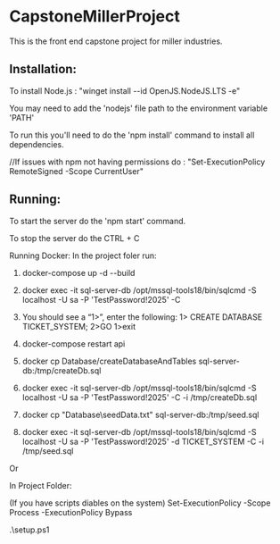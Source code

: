 # CapstoneMillerProject
This is the front end capstone project for miller industries.

Installation:
-----------------------------------------------------------------
To install Node.js : "winget install --id OpenJS.NodeJS.LTS -e"

You may need to add the 'nodejs' file path to the environment variable 'PATH'

To run this you'll need to do the 'npm install' command to install all dependencies.


//If issues with npm not having permissions do : "Set-ExecutionPolicy RemoteSigned -Scope CurrentUser"


Running:
-----------------------------------------------------------------
To start the server do the 'npm start' command.

To stop the server do the CTRL + C


Running Docker:
In the project foler run:

1. docker-compose up -d --build

2. docker exec -it sql-server-db /opt/mssql-tools18/bin/sqlcmd -S localhost -U sa -P 'TestPassword!2025' -C

3.  You should see a “1>”, enter the following:
    1> CREATE DATABASE TICKET_SYSTEM;
    2>GO
    1>exit

4. docker-compose restart api

5. docker cp Database/createDatabaseAndTables sql-server-db:/tmp/createDb.sql

6. docker exec -it sql-server-db /opt/mssql-tools18/bin/sqlcmd -S localhost -U sa -P 'TestPassword!2025' -C -i /tmp/createDb.sql

7. docker cp "Database\seedData.txt" sql-server-db:/tmp/seed.sql

8. docker exec -it sql-server-db /opt/mssql-tools18/bin/sqlcmd -S localhost -U sa -P 'TestPassword!2025' -d TICKET_SYSTEM -C -i /tmp/seed.sql 


Or

In Project Folder:

(If you have scripts diables on the system)
Set-ExecutionPolicy -Scope Process -ExecutionPolicy Bypass

.\setup.ps1
